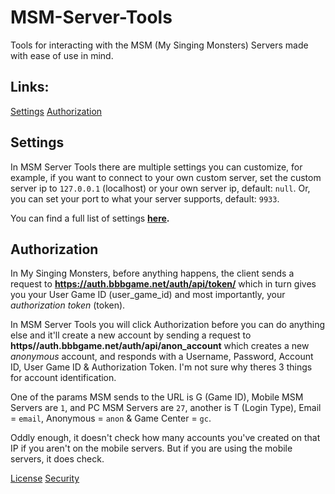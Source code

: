 # MSM-Server-Tools
Tools for interacting with the MSM (My Singing Monsters) Servers made with ease of use in mind.

## Links:
[Settings](#settings)
[Authorization](#authorization)

Settings
------
In MSM Server Tools there are multiple settings you can customize, for example, if you want to connect to your own custom server, set the custom server ip to `127.0.0.1` (localhost) or your own server ip, default: `null`.
Or, you can set your port to what your server supports, default: `9933`.

You can find a full list of settings **[here](https://example.com).**

Authorization
------
In My Singing Monsters, before anything happens, the client sends a request to **https://auth.bbbgame.net/auth/api/token/** which in turn gives you your User Game ID (user_game_id) and most importantly, your *authorization token* (token). 

In MSM Server Tools you will click Authorization before you can do anything else and it'll create a new account by sending a request to **https//auth.bbbgame.net/auth/api/anon_account** which creates a new *anonymous* account, and responds with a Username, Password, Account ID, User Game ID & Authorization Token. I'm not sure why theres 3 things for account identification.

One of the params MSM sends to the URL is G (Game ID), Mobile MSM Servers are `1`, and PC MSM Servers are `27`,
another is T (Login Type), Email = `email`, Anonymous = `anon` & Game Center = `gc`.

Oddly enough, it doesn't check how many accounts you've created on that IP if you aren't on the mobile servers. But if you are using the mobile servers, it does check.

[License](https://github.com/riotschoolacc/MSM-Server-Tools/LICENSE)
[Security](https://github.com/riotschoolacc/MSM-Server-Tools/SECURITY.md)
